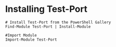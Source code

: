 # Installing Test-Port

    # Install Test-Port from the PowerShell Gallery
    Find-Module Test-Port | Install-Module

    #Import Module
    Import-Module Test-Port
